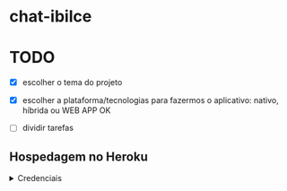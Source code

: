 # chat-ibilce

# TODO
- [x] escolher o tema do projeto
- [x] escolher a plataforma/tecnologias para fazermos o aplicativo: nativo, híbrida ou WEB APP OK
- [ ] dividir tarefas


## Hospedagem no Heroku

<details>
  <summary>Credenciais</summary>
  email: rafael_carreira11@hotmail.com
  
  senha: app-chat-feio
</details>
